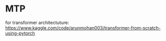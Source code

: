 # MTP

for transformer architectuture: https://www.kaggle.com/code/arunmohan003/transformer-from-scratch-using-pytorch

